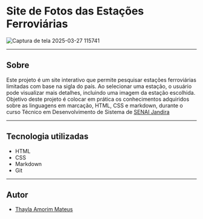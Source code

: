 # Site de Fotos das Estações Ferroviárias

![Captura de tela 2025-03-27 115741](https://github.com/user-attachments/assets/ad1314b6-4482-4a78-95ae-6a2dbd945dda)


---
## Sobre
Este projeto é um site interativo que permite pesquisar estações ferroviárias limitadas com base na sigla do país. Ao selecionar uma estação, o usuário pode visualizar mais detalhes, incluindo uma imagem da estação escolhida. Objetivo deste projeto é colocar em prática os conhecimentos adquiridos sobre as linguagens em marcação, HTML, CSS e markdown, durante o curso Técnico em Desenvolvimento de Sistema de [SENAI Jandira](https://sp.senai.br/unidade/jandira/)

---

## Tecnologia utilizadas
- HTML
- CSS
- Markdown
- Git


---


## Autor

- [Thayla Amorim Mateus](https://www.linkedin.com/feed/)

